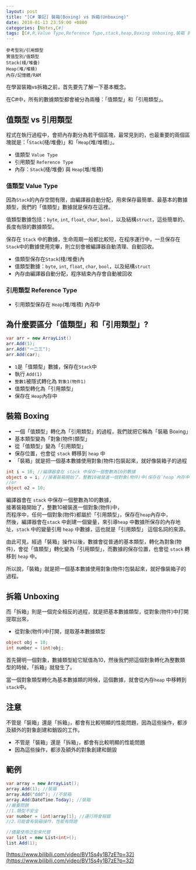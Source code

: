 ```yaml
---
layout: post
title: "[C# 筆記] 裝箱(Boxing) vs 拆箱(Unboxing)"
date: 2010-01-13 23:59:00 +0800
categories: [Notes,C#]
tags: [C#,R,Value Type,Reference Type,stack,heap,Boxing Unboxing,裝箱 拆箱]
---
```


```
參考型別/引用類型
實值型別/值類型
Stack(棧/堆疊)
Heap(堆/堆積)
內存/記憶體/RAM
```

在學習裝箱vs拆箱之前，首先要先了解一下基本概念。  

在C#中，所有的數據類型都會被分為兩種：「值類型」和「引用類型」。        


## 值類型 vs 引用類型

程式在執行過程中，會把內存劃分為若干個區塊，最常見到的，也最重要的兩個區塊就是：「`Stack`(棧/堆疊)」和「`Heap`(堆/堆積)」。 

- 值類型 `Value Type`
- 引用類型 `Reference Type`
- 內存：`Stack`(棧/堆疊) 與 `Heap`(堆/堆積)

### 值類型 Value Type
因為`Stack`的內存空間有限，由編譯器自動分配，用來保存最簡單、最基本的數據類型，我們的「值類型」數據就是保存在這裡。     

值類型數據包括：`byte`, `int`, `float`, `char`, `bool`，以及結構`struct`，這些簡單的、長度有限的數據類型。      

保存在 `Stack` 中的數據，生命周期一般都比較短，在程序運行中，一旦保存在 `Stack`中的數據使用完畢，則立刻會被編譯器自動清理、自動回收。 

- 值類型保存在`Stack`(棧/堆疊)內
- 值類型數據：`byte`, `int`, `float`, `char`, `bool`，以及結構`struct`
- 內存由編譯器自動分配，程序結束內存會自動被回收

### 引用類型 Reference Type
- 引用類型保存在 `Heap`(堆/堆積) 內存中

## 為什麼要區分「值類型」和「引用類型」?

```c#
var arr = new ArrayList()
arr.Add(1);
arr.Add("一二三");
arr.Add(car);
```
- `1`是「值類型」數據，保存在`Stack`中
- 執行 `Add(1)`
- `整數1`被隱式轉化為 `對象1(物件1)`
- 值類型轉化為「引用類型」
- 保存在 `Heap`內存中

## 裝箱 Boxing
- 一個「值類型」轉化為「引用類型」的過程，我們就把它稱為「裝箱 Boxing」
- 基本類型變為「對象(物件)類型」
- 從「值類型」變為「引用類型」
- 保存位置，也會從 `stack` 轉移到 `heap` 中
- 「裝箱」就是把一個基本數據使用對象(物件)包裝起來，就好像裝箱子的過程


```c#
int i = 10; //編譯器會在 stack 中保存一個整數為10的數據
object o = i; //接著裝箱開始了，整數10被裝進一個對象(物件)中(保存在`heap`內存中)
//or
object o2 = 10;
```
編譯器會在 `stack` 中保存一個整數為10的數據，   
接著裝箱開始了，整數10被裝進一個對象(物件)中，  
而程序中，任何一個對象(物件)都屬於「引用類型」，保存在`heap`內存中，    
然後，編譯器會在`stack` 中創建一個變量，來引導`heap` 中數據所保存的內存地址，`stack` 中的變量引用 `heap` 中數據，這也就是「引用類型」 這個名詞的來源。      

由此可見，經過「裝箱」操作以後，數據會從普通的基本類型，轉化為對象(物件)，會從「值類型」轉化變為「引用類型」，而數據的保存位置，也會從 `stack` 轉移到 `heap` 中。       

所以說，「裝箱」就是把一個基本數據使用對象(物件)包裝起來，就好像裝箱子的過程。


## 拆箱 Unboxing
而「拆箱」則是一個完全相反的過程，就是把基本數據類型，從對象(物件)中打開提取出來，

- 從對象(物件)中打開，提取基本數據類型

```c#
object obj = 10;
int number = (int)obj;
```
首先聲明一個對象，數據類型給它賦值為10，然後我們把這個對象轉化為整數類型的時候，「拆箱」就發生了。      

當一個對象類型轉化為基本數據類的時候，這個數據，就會從內存`heap` 中移轉到 `stack`中。

## 注意

不管是「裝箱」還是「拆箱」，都會有比較明顯的性能問題，因為這些操作，都涉及額外的對象創建和銷毀的工作。

- 不管是「裝箱」還是「拆箱」，都會有比較明顯的性能問題
- 因為這些操作，都涉及額外的對象創建和銷毀

## 範例

```c#
var array = new ArrayList();
array.Add(1); //裝箱
array.Add("ddd"); //不裝箱
array.Add(DateTime.Today); //裝箱
//嚴重問題
//1.類型不安全
var number = (int)array[1]; //運行時會報錯
//2.可能會有裝箱操作，性能有問題

//儘量使用泛型來代替
var list = new List<int>();
list.Add(1);
```

[https://www.bilibili.com/video/BV1Ss4y1B7zE?p=32](https://www.bilibili.com/video/BV1Ss4y1B7zE?p=32)